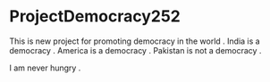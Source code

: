 # ProjectDemocracy252
This is new project for promoting democracy in the world .
India is a democracy .
America is a democracy .
Pakistan is not a democracy .

I am  never hungry .


